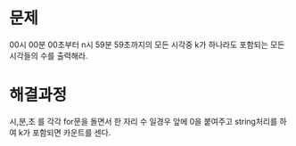 # 문제

00시 00분 00초부터 n시 59분 59초까지의 모든 시각중 k가 하나라도 포함되는 모든 시각들의 수를 출력해라.



# 해결과정

시,분,초 를 각각 for문을 돌면서 한 자리 수 일경우 앞에 0을 붙여주고 string처리를 하여 k가 포함되면 카운트를 센다. 